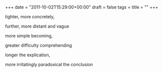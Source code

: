 +++
date = "2011-10-02T15:29:00+00:00"
draft = false
tags = 
title = ""
+++
<p>tighter, more concretely,</p>&#13;
<p>further, more distant and vague</p>&#13;
<p>more simple becoming,</p>&#13;
<p>greater difficulty comprehending</p>&#13;
<p>longer the explication,</p>&#13;
<p>more irritatingly paradoxical the conclusion</p> 